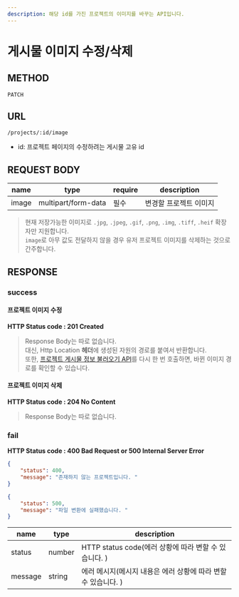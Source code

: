 ```yaml
---
description: 해당 id를 가진 프로젝트의 이미지를 바꾸는 API입니다. 
---
```


# 게시물 이미지 수정/삭제

## METHOD

```text
PATCH
```

## URL

```text
/projects/:id/image
```

* id: 프로젝트 페이지의 수정하려는 게시물 고유 id

## REQUEST BODY

|name|type|require|description
|---|---|---|---|
|image|multipart/form-data|필수|변경할 프로젝트 이미지|
> 현재 저장가능한 이미지로 `.jpg`, `.jpeg`, `.gif`, `.png`, `.img`, `.tiff`, `.heif` 확장자만 지원합니다.  
> `image`로 아무 값도 전달하지 않을 경우 유저 프로젝트 이미지를 삭제하는 것으로 간주합니다. 

## RESPONSE
### success
#### 프로젝트 이미지 수정
**HTTP Status code : 201 Created**
> Response Body는 따로 없습니다.  
> 대신, Http Location **헤더**에 생성된 자원의 경로를 붙여서 반환합니다.  
> 또한, [프로젝트 게시물 정보 불러오기 API](./get.md)를 다시 한 번 호출하면, 바뀐 이미지 경로를 확인할 수 있습니다.

#### 프로젝트 이미지 삭제
**HTTP Status code : 204 No Content**
> Response Body는 따로 없습니다.  

### fail
**HTTP Status code : 400 Bad Request or 500 Internal Server Error**

```json
{
    "status": 400,
    "message": "존재하지 않는 프로젝트입니다. "
}
```

```json
{
    "status": 500,
    "message": "파일 변환에 실패했습니다. "
}
```

|name|type|description|
|---|---|---|
|status|number|HTTP status code(에러 상황에 따라 변할 수 있습니다. )|
|message|string|에러 메시지(메시지 내용은 에러 상황에 따라 변할 수 있습니다. )|

